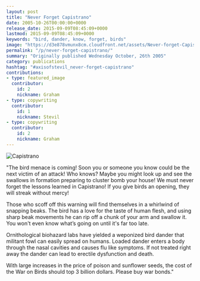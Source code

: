 ```yaml
---
layout: post
title: "Never Forget Capistrano"
date: 2005-10-26T00:00:00+0000
release_date: 2015-09-09T08:45:09+0000
lastmod: 2015-09-09T08:45:09+0000
keywords: "bird, dander, know, forget, birds"
image: "https://d3e878vmunx8cm.cloudfront.net/assets/Never-forget-Capistrano_web.gif"
permalink: "/p/never-forget-capistrano/"
summary: "Originally published Wednesday October, 26th 2005"
category: publications
hashtag: "#axisofstevil_never-forget-capistrano"
contributions:
- type: featured_image
  contributor:
    id: 2
    nickname: Graham
- type: copywriting
  contributor:
    id: 1
    nickname: Stevil
- type: copywriting
  contributor:
    id: 2
    nickname: Graham
---
```


[id_1]: https://d3e878vmunx8cm.cloudfront.net/assets/Never-forget-Capistrano_web.gif "Capistrano"
![Capistrano][id_1]

"The bird menace is coming! Soon you or someone you know could be the next victim of an attack! Who knows? Maybe you might look up and see the swallows in formation preparing to cluster bomb your house! We must never forget the lessons learned in Capistrano! If you give birds an opening, they will streak without mercy!

Those who scoff off this warning will find themselves in a whirlwind of snapping beaks. The bird has a love for the taste of human flesh, and using sharp beak movements he can rip off a chunk of your arm and swallow it. You won't even know what’s going on until it's far too late.

Ornithological biohazard labs have yielded a weponized bird dander that militant fowl can easily spread on humans. Loaded dander enters a body through the nasal cavities and causes flu like symptoms. If not treated right away the dander can lead to erectile dysfunction and death.

With large increases in the price of poison and sunflower seeds, the cost of the War on Birds should top 3 billion dollars. Please buy war bonds."
